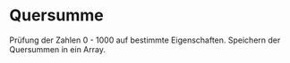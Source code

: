 ﻿# Quersumme
Prüfung der Zahlen 0 - 1000 auf bestimmte Eigenschaften.
Speichern der Quersummen in ein Array.